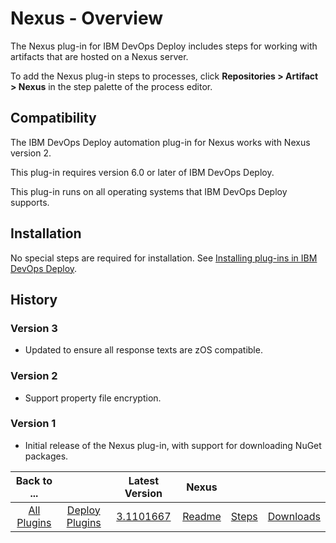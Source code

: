 
# Nexus - Overview

The Nexus plug-in for IBM DevOps Deploy includes steps for working with artifacts that are hosted on a Nexus server.

To add the Nexus plug-in steps to processes, click **Repositories > Artifact > Nexus** in the step palette of the process editor.

## Compatibility

The IBM DevOps Deploy automation plug-in for Nexus works with Nexus version 2.

This plug-in requires version 6.0 or later of IBM DevOps Deploy.

This plug-in runs on all operating systems that IBM DevOps Deploy supports.

## Installation

No special steps are required for installation. See [Installing plug-ins in IBM DevOps Deploy](https://community.ibm.com/community/user/wasdevops/blogs/laurel-dickson-bull1/2022/06/13/install-plugins "Installing plug-ins in IBM DevOps Deploy").

## History

### Version 3

* Updated to ensure all response texts are zOS compatible.

### Version 2

* Support property file encryption.

### Version 1

* Initial release of the Nexus plug-in, with support for downloading NuGet packages.

|Back to ...||Latest Version|Nexus |||
| :---: | :---: | :---: | :---: | :---: | :---: |
|[All Plugins](../../index.md)|[Deploy Plugins](../README.md)|[3.1101667](https://raw.githubusercontent.com/UrbanCode/IBM-UCD-PLUGINS/main/files/nexus/Nexus-3.1101667.zip)|[Readme](README.md)|[Steps](steps.md)|[Downloads](downloads.md)|
